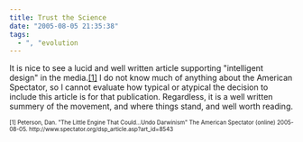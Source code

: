 ```yaml
---
title: Trust the Science
date: "2005-08-05 21:35:38"
tags:
  - ", "evolution
---
```

<p>It is nice to see a lucid and well written article supporting "intelligent design" in the media.<a href="http://www.spectator.org/dsp_article.asp?art_id=8543">[1]</a> I do not know much of anything about the American Spectator, so I cannot evaluate how typical or atypical the decision to include this article is for that publication.  Regardless, it is a well written summery of the movement, and where things stand, and well worth reading.</p>  <font size="-2"> [1] Peterson, Dan.  "The Little Engine That Could...Undo Darwinism" The American Spectator (online) 2005-08-05. http://www.spectator.org/dsp_article.asp?art_id=8543 </font>

